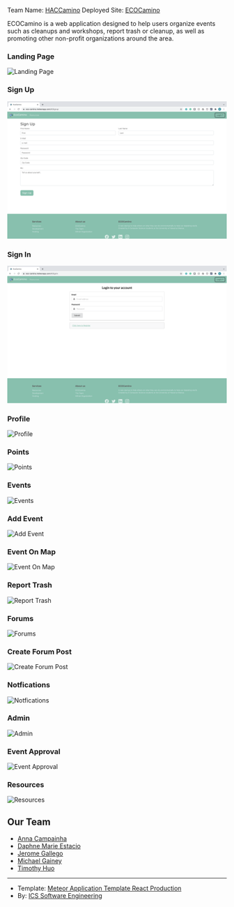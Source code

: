 Team Name: [HACCamino](https://hacc-camino.github.io/)
Deployed Site: [ECOCamino](https://eco-camino.meteorapp.com/#/)

ECOCamino is a web application designed to help users organize events such as cleanups and workshops, report trash or cleanup, as well as promoting other non-profit organizations around the area. 

### Landing Page
![Landing Page](/doc/haccscreenshots/landing.png)

### Sign Up
![Sign Up](/doc/haccscreenshots/signup.png)

### Sign In
![Sign In](/doc/haccscreenshots/login.png)

### Profile
![Profile](../doc/haccscreenshots/profile.png)

### Points
![Points](../doc/haccscreenshots/points.png)

### Events 
![Events](../doc/haccscreenshots/events.png)

### Add Event
![Add Event](../doc/haccscreenshots/addevent.png)

### Event On Map 
![Event On Map](../doc/haccscreenshots/events.png)

### Report Trash
![Report Trash](../doc/haccscreenshots/report-trash.png)

### Forums 
![Forums](../doc/haccscreenshots/all-forums.png)

### Create Forum Post
![Create Forum Post](../doc/haccscreenshots/create-forum.png)

### Notfications
![Notfications](../doc/haccscreenshots/notifications.png)

### Admin 
![Admin](../doc/haccscreenshots/listuser-admin.png)

### Event Approval
![Event Approval](../doc/haccscreenshots/eventapproval.png)

### Resources
![Resources](../doc/haccscreenshots/resources.png)

## Our Team
- [Anna Campainha](https://github.com/annacampainha)
- [Daphne Marie Estacio](https://dmtapia.github.io)
- [Jerome Gallego](https://github.com/alohajerome)
- [Michael Gainey](https://github.com/micgainey)
- [Timothy Huo](https://github.com/timothyhuo1)

---
* Template: [Meteor Application Template React Production](https://github.com/ics-software-engineering/meteor-application-template-react-production)
* By: [ICS Software Engineering](https://github.com/ics-software-engineering)
